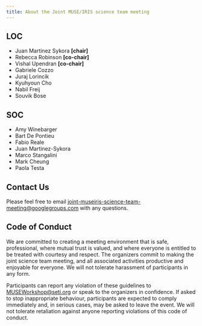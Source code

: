 ```yaml
---
title: About the Joint MUSE/IRIS science team meeting
---
```


## LOC

* Juan Martinez Sykora **[chair]**
* Rebecca Robinson **[co-chair]**
* Vishal Upendran **[co-chair]**
* Gabriele Cozzo
* Juraj Lorincik
* Kyuhyoun Cho
* Nabil Freij
* Souvik Bose

## SOC

* Amy Winebarger
* Bart De Pontieu
* Fabio Reale
* Juan Martinez-Sykora
* Marco Stangalini
* Mark Cheung
* Paola Testa

## Contact Us

Please feel free to email [joint-museiris-science-team-meeting@googlegroups.com](mailto:joint-museiris-science-team-meeting@googlegroups.com) with any questions.

## Code of Conduct

We are committed to creating a meeting environment that is safe, professional, where mutual trust is valued, and where everyone is entitled to be treated with courtesy and respect.
The organizers commit to making the joint science team meeting, and all associated activities productive and enjoyable for everyone.
We will not tolerate harassment of participants in any form.

Participants can report any violation of these guidelines to [MUSEWorkshop@seti.org](mailto:MUSEWorkshop@seti.org) or speak to the organizers in confidence.
If asked to stop inappropriate behaviour, participants are expected to comply immediately and, in serious cases, may be asked to leave the event.
We will not tolerate retaliation against anyone reporting violations of this code of conduct.
